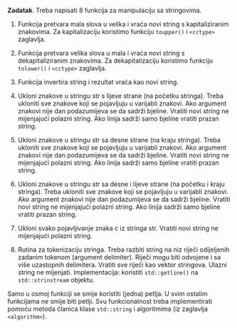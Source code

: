 **Zadatak**. 
Treba napisati 8 funkcija za manipulaciju sa stringovima. 


1. Funkcija pretvara mala slova u velika i vraća novi string s kapitaliziranim znakovima.
   Za kapitalizaciju koristimo funkciju `toupper()` i `<cctype>` zaglavlja.

2. Funkcija pretvara velika slova u mala i vraća novi string s dekapitaliziranim znakovima.
   Za dekapitalizaciju koristimo funkciju `tolower()` i `<cctype>` zaglavlja.

3. Funkcija invertira string i rezultat vraća kao novi string. 

4. Ukloni znakove u stringu str s lijeve strane (na početku stringa).
   Treba ukloniti sve znakove koji se pojavljuju u varijabli znakovi. Ako 
   argument znakovi nije dan podazumijeva se da sadrži bjeline. Vratiti 
   novi string ne mijenjajući polazni string. Ako linija sadrži samo bjeline
   vratiti prazan string. 

5. Ukloni znakove u stringu str sa desne strane (na kraju stringa).
   Treba ukloniti sve znakove koji se pojavljuju u varijabli znakovi. Ako 
   argument znakovi nije dan podazumijeva se da sadrži bjeline. Vratiti 
   novi string ne mijenjajući polazni string. Ako linija sadrži samo bjeline
   vratiti prazan string.

6.  Ukloni znakove u stringu str sa desne i lijeve strane (na početku i kraju stringa).
   Treba ukloniti sve znakove koji se pojavljuju u varijabli znakovi. Ako 
   argument znakovi nije dan podazumijeva se da sadrži bjeline. Vratiti 
   novi string ne mijenjajući polazni string. Ako linija sadrži samo bjeline
   vratiti prazan string. 

7.  Ukloni svako pojavljivanje znaka c iz stringa str. Vratiti 
   novi string ne mijenjajući polazni string. 

8. Rutina za tokenizaciju stringa. Treba razbiti string na niz riječi 
   odijeljenih zadanim tokenom (argument delimiter). Riječi mogu biti 
   odvojene i sa više uzastopnih delimitera. Vratiti sve riječi kao 
   vektor stringova. Ulazni string ne mijenjati. 
   Implementacija: koristiti `std::getline()` na `std::strinstream` objektu.  


Samo u osmoj funkciji se smije koristiti (jedna) petlja. U svim  ostalim funkcijama 
ne smije biti  petlji. Svu funkcionalnost treba implementirati pomoću metoda članica klase
`std::string` i algoritmima (iz zaglavlja `<algorithm>`).

